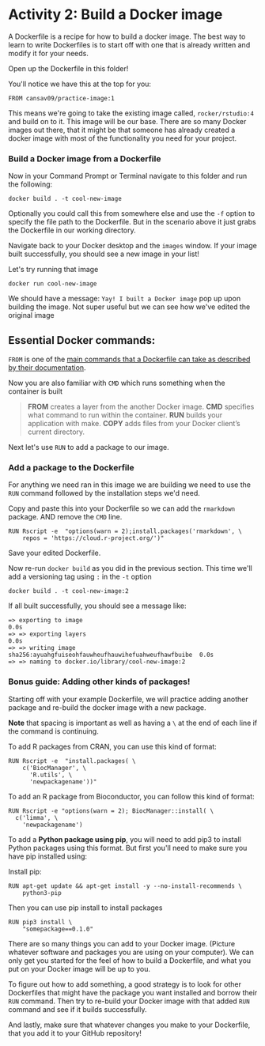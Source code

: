 # Activity 2: Build a Docker image

A Dockerfile is a recipe for how to build a docker image. The best way to learn to write Dockerfiles is to start off with one that is already written and modify it for your needs.

Open up the Dockerfile in this folder!

You'll notice we have this at the top for you:
```
FROM cansav09/practice-image:1
```

This means we're going to take the existing image called, `rocker/rstudio:4` and build on to it.
This image will be our base. There are so many Docker images out there, that it might be that someone has already created a docker image with most of the functionality you need for your project.

### Build a Docker image from a Dockerfile

Now in your Command Prompt or Terminal navigate to this folder and run the following:

```
docker build . -t cool-new-image
```

Optionally you could call this from somewhere else and use the `-f` option to specify the file path to the Dockerfile. But in the scenario above it just grabs the Dockerfile in our working directory.

Navigate back to your Docker desktop and the `images` window. If your image built successfully, you should see a new image in your list!

Let's try running that image

```
docker run cool-new-image
```

We should have a message: `Yay! I built a Docker image` pop up upon building the image. Not super useful but we can see how we've edited the original image

## Essential Docker commands:

`FROM` is one of the [main commands that a Dockerfile can take as described by their documentation](https://docs.docker.com/develop/develop-images/dockerfile_best-practices/).

Now you are also familiar with `CMD` which runs something when the container is built

> **FROM** creates a layer from the another Docker image.
> **CMD** specifies what command to run within the container.
> **RUN** builds your application with make.
> **COPY** adds files from your Docker client’s current directory.

Next let's use `RUN` to add a package to our image.

### Add a package to the Dockerfile

For anything we need ran in this image we are building we need to use the `RUN` command followed by the installation steps we'd need.

Copy and paste this into your Dockerfile so we can add the `rmarkdown` package. AND remove the `CMD` line.

```
RUN Rscript -e  "options(warn = 2);install.packages('rmarkdown', \
    repos = 'https://cloud.r-project.org/')"
```

Save your edited Dockerfile.

Now re-run `docker build` as you did in the previous section. This time we'll add a versioning tag using `:` in the `-t` option

```
docker build . -t cool-new-image:2
```

If all built successfully, you should see a message like:
```
=> exporting to image                                                     0.0s
=> => exporting layers                                                    0.0s
=> => writing image sha256:ayuahgfuiseohfauwheufhauwihefuahweufhawfbuibe  0.0s
=> => naming to docker.io/library/cool-new-image:2
```

### Bonus guide: Adding other kinds of packages!

Starting off with your example Dockerfile, we will practice adding another package and re-build the docker image with a new package.

**Note** that spacing is important as well as having a `\` at the end of each line if the command is continuing.

To add R packages from CRAN, you can use this kind of format:
```
RUN Rscript -e  "install.packages( \
    c('BiocManager', \
      'R.utils', \
      'newpackagename'))"
```

To add an R package from Bioconductor, you can follow this kind of format:

```
RUN Rscript -e "options(warn = 2); BiocManager::install( \
  c('limma', \
    'newpackagename')

```

To add a **Python package using pip**, you will need to add pip3 to install Python packages using this format. But first you'll need to make sure you have pip installed using:

Install pip:
```
RUN apt-get update && apt-get install -y --no-install-recommends \
    python3-pip
```

Then you can use pip install to install packages
```  
RUN pip3 install \
    "somepackage==0.1.0"
```

There are so many things you can add to your Docker image. (Picture whatever software and packages you are using on your computer). We can only get you started for the feel of how to build a Dockerfile, and what you put on your Docker image will be up to you.

To figure out how to add something, a good strategy is to look for other Dockerfiles that might have the package you want installed and borrow their `RUN` command. Then try to re-build your Docker image with that added `RUN` command and see if it builds successfully.

And lastly, make sure that whatever changes you make to your Dockerfile, that you add it to your GitHub repository!
